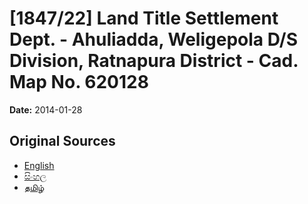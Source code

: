 # [1847/22] Land Title Settlement Dept. - Ahuliadda, Weligepola D/S Division, Ratnapura District - Cad. Map No. 620128

**Date:** 2014-01-28

## Original Sources

- [English](https://documents.gov.lk/view/extra-gazettes/2014/1/1847-22_E.pdf)
- [සිංහල](https://documents.gov.lk/view/extra-gazettes/2014/1/1847-22_S.pdf)
- [தமிழ்](https://documents.gov.lk/view/extra-gazettes/2014/1/1847-22_T.pdf)

